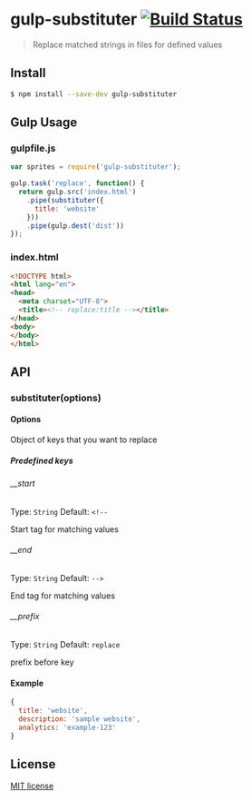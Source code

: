 # gulp-substituter [![Build Status][travis-image]][travis-url]

[travis-url]: ttps://travis-ci.org/madebysource/gulp-substituter
[travis-image]: https://secure.travis-ci.org/madebysource/gulp-substituter.png?branch=master

> Replace matched strings in files for defined values

## Install

```bash
$ npm install --save-dev gulp-substituter
```

## Gulp Usage

### gulpfile.js

```js
var sprites = require('gulp-substituter');

gulp.task('replace', function() {
  return gulp.src('index.html')
    .pipe(substituter({
      title: 'website'
    }))
    .pipe(gulp.dest('dist'))
});
```

### index.html

```html
<!DOCTYPE html>
<html lang="en">
<head>
  <meta charset="UTF-8">
  <title><!-- replace:title --></title>
</head>
<body>
</body>
</html>
```

## API

### substituter(options)

#### Options

Object of keys that you want to replace

##### Predefined keys

###### __start

Type: `String`
Default: `<!--`

Start tag for matching values

###### __end

Type: `String`
Default: `-->`

End tag for matching values

###### __prefix

Type: `String`
Default: `replace`

prefix before key

#### Example

```js
{
  title: 'website',
  description: 'sample website',
  analytics: 'example-123'
}
```

## License

[MIT license](http://opensource.org/licenses/mit-license.php)

